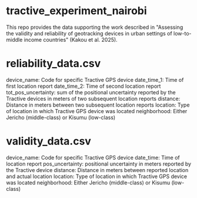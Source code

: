 # tractive_experiment_nairobi
This repo provides the data supporting the work described in "Assessing the validity and reliability of geotracking devices in urban settings of low-to-middle income countries" (Kakou et al. 2025).

# reliability_data.csv
device_name: Code for specific Tractive GPS device
date_time_1: Time of first location report
date_time_2: Time of second location report
tot_pos_uncertainty: sum of the positional uncertainty reported by the Tractive devices in meters of two subsequent location reports
distance: Distance in meters between two subsequent location reports
location: Type of location in which Tractive GPS device was located
neighborhood: Either Jericho (middle-class) or Kisumu (low-class)

# validity_data.csv
device_name: Code for specific Tractive GPS device
date_time: Time of location report
pos_uncertainty: positional uncertainty in meters reported by the Tractive device
distance: Distance in meters between reported location and actual location
location: Type of location in which Tractive GPS device was located
neighborhood: Either Jericho (middle-class) or Kisumu (low-class)
